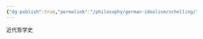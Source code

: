 ```yaml
---
{"dg-publish":true,"permalink":"/philosophy/german-idealism/schelling/","dgPassFrontmatter":true,"created":"2023-12-08T23:24:25.377+08:00","updated":"2023-12-08T23:24:51.410+08:00"}
---
```


近代哲学史